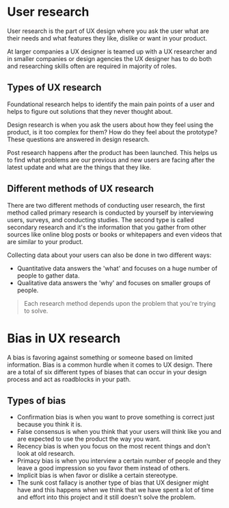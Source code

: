 # User research
User research is the part of UX design where you ask the user what are their needs and what features they like, dislike or want in your product. 

At larger companies a UX designer is teamed up with a UX researcher and in smaller companies or design agencies the UX designer has to do both and researching skills often are required in majority of roles.

## Types of UX research
Foundational research helps to identify the main pain points of a user and helps to figure out solutions that they never thought about.

Design research is when you ask the users about how they feel using the product, is it too complex for them? How do they feel about the prototype? These questions are answered in design research.

Post research happens after the product has been launched. This helps us to find what problems are our previous and new users are facing after the latest update and what are the things that they like.

## Different methods of UX research
There are two different methods of conducting user research, the first method called primary research is conducted by yourself by interviewing users, surveys, and conducting studies.
The second type is called secondary research and it's the information that you gather from other sources like online blog posts or books or whitepapers and even videos that are similar to your product.

Collecting data about your users can also be done in two different ways:
- Quantitative data answers the 'what' and focuses on a huge number of people to gather data.
- Qualitative data answers the 'why' and focuses on smaller groups of people.

> Each research method depends upon the problem that you're trying to solve.

# Bias in UX research
A bias is favoring against something or someone based on limited information. Bias is a common hurdle when it comes to UX design. There are a total of six different types of biases that can occur in your design process and act as roadblocks in your path.

## Types of bias
- Confirmation bias is when you want to prove something is correct just because you think it is.
- False consensus is when you think that your users will think like you and are expected to use the product the way you want.
- Recency bias is when you focus on the most recent things and don't look at old research.
- Primacy bias is when you interview a certain number of people and they leave a good impression so you favor them instead of others.
- Implicit bias is when favor or dislike a certain stereotype.
- The sunk cost fallacy is another type of bias that UX designer might have and this happens when we think that we have spent a lot of time and effort into this project and it still doesn't solve the problem.